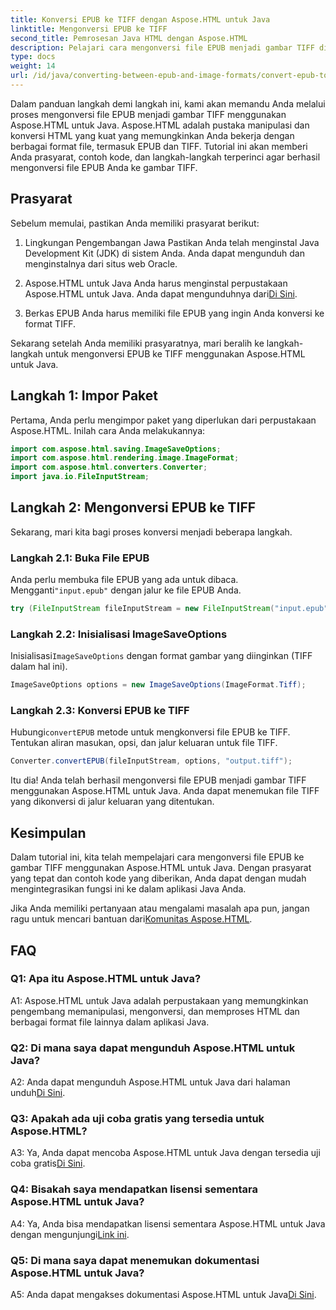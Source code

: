 ```yaml
---
title: Konversi EPUB ke TIFF dengan Aspose.HTML untuk Java
linktitle: Mengonversi EPUB ke TIFF
second_title: Pemrosesan Java HTML dengan Aspose.HTML
description: Pelajari cara mengonversi file EPUB menjadi gambar TIFF di Java dengan Aspose.HTML, pustaka manipulasi HTML yang canggih.
type: docs
weight: 14
url: /id/java/converting-between-epub-and-image-formats/convert-epub-to-tiff/
---
```

Dalam panduan langkah demi langkah ini, kami akan memandu Anda melalui proses mengonversi file EPUB menjadi gambar TIFF menggunakan Aspose.HTML untuk Java. Aspose.HTML adalah pustaka manipulasi dan konversi HTML yang kuat yang memungkinkan Anda bekerja dengan berbagai format file, termasuk EPUB dan TIFF. Tutorial ini akan memberi Anda prasyarat, contoh kode, dan langkah-langkah terperinci agar berhasil mengonversi file EPUB Anda ke gambar TIFF.

## Prasyarat

Sebelum memulai, pastikan Anda memiliki prasyarat berikut:

1. Lingkungan Pengembangan Jawa
Pastikan Anda telah menginstal Java Development Kit (JDK) di sistem Anda. Anda dapat mengunduh dan menginstalnya dari situs web Oracle.

2. Aspose.HTML untuk Java
 Anda harus menginstal perpustakaan Aspose.HTML untuk Java. Anda dapat mengunduhnya dari[Di Sini](https://releases.aspose.com/html/java/).

3. Berkas EPUB
Anda harus memiliki file EPUB yang ingin Anda konversi ke format TIFF.

Sekarang setelah Anda memiliki prasyaratnya, mari beralih ke langkah-langkah untuk mengonversi EPUB ke TIFF menggunakan Aspose.HTML untuk Java.

## Langkah 1: Impor Paket

Pertama, Anda perlu mengimpor paket yang diperlukan dari perpustakaan Aspose.HTML. Inilah cara Anda melakukannya:

```java
import com.aspose.html.saving.ImageSaveOptions;
import com.aspose.html.rendering.image.ImageFormat;
import com.aspose.html.converters.Converter;
import java.io.FileInputStream;
```

## Langkah 2: Mengonversi EPUB ke TIFF

Sekarang, mari kita bagi proses konversi menjadi beberapa langkah.

### Langkah 2.1: Buka File EPUB

 Anda perlu membuka file EPUB yang ada untuk dibaca. Mengganti`"input.epub"` dengan jalur ke file EPUB Anda.

```java
try (FileInputStream fileInputStream = new FileInputStream("input.epub")) {
```

### Langkah 2.2: Inisialisasi ImageSaveOptions

 Inisialisasi`ImageSaveOptions` dengan format gambar yang diinginkan (TIFF dalam hal ini).

```java
ImageSaveOptions options = new ImageSaveOptions(ImageFormat.Tiff);
```

### Langkah 2.3: Konversi EPUB ke TIFF

 Hubungi`convertEPUB` metode untuk mengkonversi file EPUB ke TIFF. Tentukan aliran masukan, opsi, dan jalur keluaran untuk file TIFF.

```java
Converter.convertEPUB(fileInputStream, options, "output.tiff");
```

Itu dia! Anda telah berhasil mengonversi file EPUB menjadi gambar TIFF menggunakan Aspose.HTML untuk Java. Anda dapat menemukan file TIFF yang dikonversi di jalur keluaran yang ditentukan.

## Kesimpulan

Dalam tutorial ini, kita telah mempelajari cara mengonversi file EPUB ke gambar TIFF menggunakan Aspose.HTML untuk Java. Dengan prasyarat yang tepat dan contoh kode yang diberikan, Anda dapat dengan mudah mengintegrasikan fungsi ini ke dalam aplikasi Java Anda.

Jika Anda memiliki pertanyaan atau mengalami masalah apa pun, jangan ragu untuk mencari bantuan dari[Komunitas Aspose.HTML](https://forum.aspose.com/).

## FAQ

### Q1: Apa itu Aspose.HTML untuk Java?

A1: Aspose.HTML untuk Java adalah perpustakaan yang memungkinkan pengembang memanipulasi, mengonversi, dan memproses HTML dan berbagai format file lainnya dalam aplikasi Java.

### Q2: Di mana saya dapat mengunduh Aspose.HTML untuk Java?

 A2: Anda dapat mengunduh Aspose.HTML untuk Java dari halaman unduh[Di Sini](https://releases.aspose.com/html/java/).

### Q3: Apakah ada uji coba gratis yang tersedia untuk Aspose.HTML?

 A3: Ya, Anda dapat mencoba Aspose.HTML untuk Java dengan tersedia uji coba gratis[Di Sini](https://releases.aspose.com/).

### Q4: Bisakah saya mendapatkan lisensi sementara Aspose.HTML untuk Java?

 A4: Ya, Anda bisa mendapatkan lisensi sementara Aspose.HTML untuk Java dengan mengunjungi[Link ini](https://purchase.aspose.com/temporary-license/).

### Q5: Di mana saya dapat menemukan dokumentasi Aspose.HTML untuk Java?

 A5: Anda dapat mengakses dokumentasi Aspose.HTML untuk Java[Di Sini](https://reference.aspose.com/html/java/).
